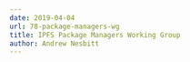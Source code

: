 ```yaml
---
date: 2019-04-04
url: 78-package-managers-wg
title: IPFS Package Managers Working Group
author: Andrew Nesbitt
---
```

